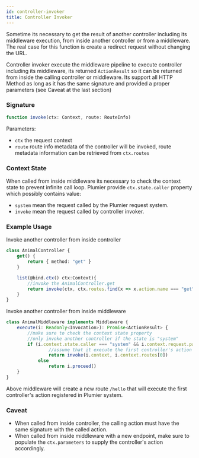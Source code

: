 ```yaml
---
id: controller-invoker
title: Controller Invoker
---
```


Sometime its necessary to get the result of another controller including its middleware execution, from inside another controller or from a middleware. The real case for this function is create a redirect request without changing the URL.

Controller invoker execute the middleware pipeline to execute controller including its middleware, its returned `ActionResult` so it can be returned from inside the calling controller or middleware. Its support all HTTP Method as long as it has the same signature and provided a proper parameters (see Caveat at the last section)

### Signature 

```typescript
function invoke(ctx: Context, route: RouteInfo)
```

Parameters: 
* `ctx` the request context 
* `route` route info metadata of the controller will be invoked, route metadata information can be retrieved from `ctx.routes`

### Context State 
When called from inside middleware its necessary to check the context state to prevent infinite call loop. Plumier provide `ctx.state.caller` property which possibly contains value: 
* `system` mean the request called by the Plumier request system.
* `invoke` mean the request called by controller invoker.

### Example Usage
Invoke another controller from inside controller 
```typescript
class AnimalController {
    get() {
        return { method: "get" }
    }

    list(@bind.ctx() ctx:Context){
        //invoke the AnimalController.get 
        return invoke(ctx, ctx.routes.find(x => x.action.name === "get")!)
    }
}
```

Invoke another controller from inside middleware 

```typescript
class AnimalMiddleware implements Middleware {
    execute(i: Readonly<Invocation>): Promise<ActionResult> {
        //make sure to check the context state property
        //only invoke another controller if the state is "system"
        if (i.context.state.caller === "system" && i.context.request.path === "/hello")
                //assume that it execute the first controller's action
                return invoke(i.context, i.context.routes[0])
            else
                return i.proceed()
    }
}
```

Above middleware will create a new route `/hello` that will execute the first controller's action registered in Plumier system.

### Caveat
* When called from inside controller, the calling action must have the same signature with the called action. 
* When called from inside middleware with a new endpoint, make sure to populate the `ctx.parameters` to supply the controller's action accordingly.